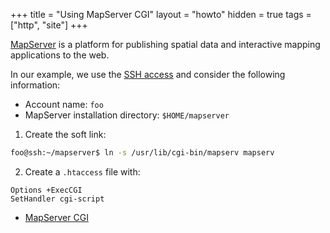 +++
title = "Using MapServer CGI"
layout = "howto"
hidden = true
tags = ["http", "site"]
+++

[MapServer](https://mapserver.org/) is a platform for publishing spatial data and interactive mapping applications to the web.

In our example, we use the [SSH access](remote-access/ssh) and consider the following information:

- Account name: `foo`
- MapServer installation directory: `$HOME/mapserver`

1. Create the soft link:

```sh
foo@ssh:~/mapserver$ ln -s /usr/lib/cgi-bin/mapserv mapserv
```

2. Create a `.htaccess` file with:

```
Options +ExecCGI
SetHandler cgi-script
```

- [MapServer CGI](https://mapserver.org/cgi/)
